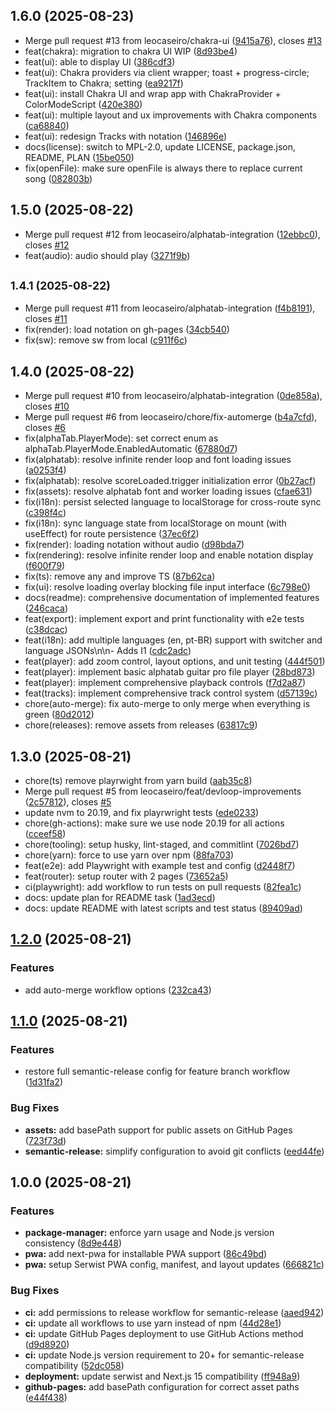 ## 1.6.0 (2025-08-23)

* Merge pull request #13 from leocaseiro/chakra-ui ([9415a76](https://github.com/leocaseiro/alpha-drums/commit/9415a76)), closes [#13](https://github.com/leocaseiro/alpha-drums/issues/13)
* feat(chakra): migration to chakra UI WIP ([8d93be4](https://github.com/leocaseiro/alpha-drums/commit/8d93be4))
* feat(ui): able to display UI ([386cdf3](https://github.com/leocaseiro/alpha-drums/commit/386cdf3))
* feat(ui): Chakra providers via client wrapper; toast + progress-circle; TrackItem to Chakra; setting ([ea9217f](https://github.com/leocaseiro/alpha-drums/commit/ea9217f))
* feat(ui): install Chakra UI and wrap app with ChakraProvider + ColorModeScript ([420e380](https://github.com/leocaseiro/alpha-drums/commit/420e380))
* feat(ui): multiple layout and ux improvements with Chakra components ([ca68840](https://github.com/leocaseiro/alpha-drums/commit/ca68840))
* feat(ui): redesign Tracks with notation ([146896e](https://github.com/leocaseiro/alpha-drums/commit/146896e))
* docs(license): switch to MPL-2.0, update LICENSE, package.json, README, PLAN ([15be050](https://github.com/leocaseiro/alpha-drums/commit/15be050))
* fix(openFile): make sure openFile is always there to replace current song ([082803b](https://github.com/leocaseiro/alpha-drums/commit/082803b))

## 1.5.0 (2025-08-22)

* Merge pull request #12 from leocaseiro/alphatab-integration ([12ebbc0](https://github.com/leocaseiro/alpha-drums/commit/12ebbc0)), closes [#12](https://github.com/leocaseiro/alpha-drums/issues/12)
* feat(audio): audio should play ([3271f9b](https://github.com/leocaseiro/alpha-drums/commit/3271f9b))

## <small>1.4.1 (2025-08-22)</small>

* Merge pull request #11 from leocaseiro/alphatab-integration ([f4b8191](https://github.com/leocaseiro/alpha-drums/commit/f4b8191)), closes [#11](https://github.com/leocaseiro/alpha-drums/issues/11)
* fix(render): load notation on gh-pages ([34cb540](https://github.com/leocaseiro/alpha-drums/commit/34cb540))
* fix(sw): remove sw from local ([c911f6c](https://github.com/leocaseiro/alpha-drums/commit/c911f6c))

## 1.4.0 (2025-08-22)

* Merge pull request #10 from leocaseiro/alphatab-integration ([0de858a](https://github.com/leocaseiro/alpha-drums/commit/0de858a)), closes [#10](https://github.com/leocaseiro/alpha-drums/issues/10)
* Merge pull request #6 from leocaseiro/chore/fix-automerge ([b4a7cfd](https://github.com/leocaseiro/alpha-drums/commit/b4a7cfd)), closes [#6](https://github.com/leocaseiro/alpha-drums/issues/6)
* fix(alphaTab.PlayerMode): set correct enum as alphaTab.PlayerMode.EnabledAutomatic ([67880d7](https://github.com/leocaseiro/alpha-drums/commit/67880d7))
* fix(alphatab): resolve infinite render loop and font loading issues ([a0253f4](https://github.com/leocaseiro/alpha-drums/commit/a0253f4))
* fix(alphatab): resolve scoreLoaded.trigger initialization error ([0b27acf](https://github.com/leocaseiro/alpha-drums/commit/0b27acf))
* fix(assets): resolve alphatab font and worker loading issues ([cfae631](https://github.com/leocaseiro/alpha-drums/commit/cfae631))
* fix(i18n): persist selected language to localStorage for cross-route sync ([c398f4c](https://github.com/leocaseiro/alpha-drums/commit/c398f4c))
* fix(i18n): sync language state from localStorage on mount (with useEffect) for route persistence ([37ec6f2](https://github.com/leocaseiro/alpha-drums/commit/37ec6f2))
* fix(render): loading notation without audio ([d98bda7](https://github.com/leocaseiro/alpha-drums/commit/d98bda7))
* fix(rendering): resolve infinite render loop and enable notation display ([f600f79](https://github.com/leocaseiro/alpha-drums/commit/f600f79))
* fix(ts): remove any and improve TS ([87b62ca](https://github.com/leocaseiro/alpha-drums/commit/87b62ca))
* fix(ui): resolve loading overlay blocking file input interface ([6c798e0](https://github.com/leocaseiro/alpha-drums/commit/6c798e0))
* docs(readme): comprehensive documentation of implemented features ([246caca](https://github.com/leocaseiro/alpha-drums/commit/246caca))
* feat(export): implement export and print functionality with e2e tests ([c38dcac](https://github.com/leocaseiro/alpha-drums/commit/c38dcac))
* feat(i18n): add multiple languages (en, pt-BR) support with switcher and language JSONs\n\n- Adds I1 ([cdc2adc](https://github.com/leocaseiro/alpha-drums/commit/cdc2adc))
* feat(player): add zoom control, layout options, and unit testing ([444f501](https://github.com/leocaseiro/alpha-drums/commit/444f501))
* feat(player): implement basic alphatab guitar pro file player ([28bd873](https://github.com/leocaseiro/alpha-drums/commit/28bd873))
* feat(player): implement comprehensive playback controls ([f7d2a87](https://github.com/leocaseiro/alpha-drums/commit/f7d2a87))
* feat(tracks): implement comprehensive track control system ([d57139c](https://github.com/leocaseiro/alpha-drums/commit/d57139c))
* chore(auto-merge): fix auto-merge to only merge when everything is green ([80d2012](https://github.com/leocaseiro/alpha-drums/commit/80d2012))
* chore(releases): remove assets from releases ([63817c9](https://github.com/leocaseiro/alpha-drums/commit/63817c9))

## 1.3.0 (2025-08-21)

* chore(ts) remove playrwight from yarn build ([aab35c8](https://github.com/leocaseiro/alpha-drums/commit/aab35c8))
* Merge pull request #5 from leocaseiro/feat/devloop-improvements ([2c57812](https://github.com/leocaseiro/alpha-drums/commit/2c57812)), closes [#5](https://github.com/leocaseiro/alpha-drums/issues/5)
* update nvm to 20.19, and fix playrwright tests ([ede0233](https://github.com/leocaseiro/alpha-drums/commit/ede0233))
* chore(gh-actions): make sure we use node 20.19 for all actions ([cceef58](https://github.com/leocaseiro/alpha-drums/commit/cceef58))
* chore(tooling): setup husky, lint-staged, and commitlint ([7026bd7](https://github.com/leocaseiro/alpha-drums/commit/7026bd7))
* chore(yarn): force to use yarn over npm ([88fa703](https://github.com/leocaseiro/alpha-drums/commit/88fa703))
* feat(e2e): add Playwright with example test and config ([d2448f7](https://github.com/leocaseiro/alpha-drums/commit/d2448f7))
* feat(router): setup router with 2 pages ([73652a5](https://github.com/leocaseiro/alpha-drums/commit/73652a5))
* ci(playwright): add workflow to run tests on pull requests ([82fea1c](https://github.com/leocaseiro/alpha-drums/commit/82fea1c))
* docs: update plan for README task ([1ad3ecd](https://github.com/leocaseiro/alpha-drums/commit/1ad3ecd))
* docs: update README with latest scripts and test status ([89409ad](https://github.com/leocaseiro/alpha-drums/commit/89409ad))

## [1.2.0](https://github.com/leocaseiro/alpha-drums/compare/v1.1.0...v1.2.0) (2025-08-21)

### Features

* add auto-merge workflow options ([232ca43](https://github.com/leocaseiro/alpha-drums/commit/232ca4371396e3df83bd14710a45d280e9e9bc1b))

## [1.1.0](https://github.com/leocaseiro/alpha-drums/compare/v1.0.0...v1.1.0) (2025-08-21)

### Features

* restore full semantic-release config for feature branch workflow ([1d31fa2](https://github.com/leocaseiro/alpha-drums/commit/1d31fa2355964aefbd60a5e453894f619a854f0b))

### Bug Fixes

* **assets:** add basePath support for public assets on GitHub Pages ([723f73d](https://github.com/leocaseiro/alpha-drums/commit/723f73dc47b0647c352dee6a9523fefadc91f5ec))
* **semantic-release:** simplify configuration to avoid git conflicts ([eed44fe](https://github.com/leocaseiro/alpha-drums/commit/eed44fe8d13f5fbeff0c9e8a6fb0c93fb3b388cc))

## 1.0.0 (2025-08-21)

### Features

* **package-manager:** enforce yarn usage and Node.js version consistency ([8d9e448](https://github.com/leocaseiro/alpha-drums/commit/8d9e4481c3e22ea07137888911c1106f7dcc5b7c))
* **pwa:** add next-pwa for installable PWA support ([86c49bd](https://github.com/leocaseiro/alpha-drums/commit/86c49bdce787ea0b9219534c29273895e9e09a36))
* **pwa:** setup Serwist PWA config, manifest, and layout updates ([666821c](https://github.com/leocaseiro/alpha-drums/commit/666821cde19ba1efffd1ef3b1a8f6574fd6505a2))

### Bug Fixes

* **ci:** add permissions to release workflow for semantic-release ([aaed942](https://github.com/leocaseiro/alpha-drums/commit/aaed9420b421627c17afc14c93f35d5e0ca4ba70))
* **ci:** update all workflows to use yarn instead of npm ([44d28e1](https://github.com/leocaseiro/alpha-drums/commit/44d28e1f845ad43db24ca2d00468d4ca61b4cca8))
* **ci:** update GitHub Pages deployment to use GitHub Actions method ([d9d8920](https://github.com/leocaseiro/alpha-drums/commit/d9d892026c11c0ed51a2c657222b5eab04eb3909))
* **ci:** update Node.js version requirement to 20+ for semantic-release compatibility ([52dc058](https://github.com/leocaseiro/alpha-drums/commit/52dc058f4fce44421f24f5a85825b61df1343d30))
* **deployment:** update serwist and Next.js 15 compatibility ([ff948a9](https://github.com/leocaseiro/alpha-drums/commit/ff948a9a8fb0693ddfd2d251d731764731147d39))
* **github-pages:** add basePath configuration for correct asset paths ([e44f438](https://github.com/leocaseiro/alpha-drums/commit/e44f43820294b43e67e8dfac038df920856cecf0))
